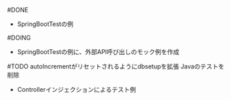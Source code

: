 #DONE
* SpringBootTestの例

#DOING
* SpringBootTestの例に、外部API呼び出しのモック例を作成

#TODO
autoIncrementがリセットされるようにdbsetupを拡張
Javaのテストを削除
* Controllerインジェクションによるテスト例
